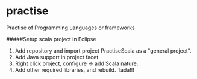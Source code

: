 practise
========

Practise of Programming Languages or frameworks

#####Setup scala project in Eclipse
1. Add repository and import project PractiseScala as a "general project".
2. Add Java support in project facet.
3. Right click project, configure -> add Scala nature.
4. Add other required libraries, and rebuild.
Tada!!!
